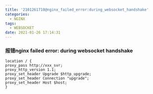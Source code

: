 ```yaml
---
title: '2101261710@nginx_failed_error:during_websocket_handshake'
categories:
  - NGINX
tags:
  - WEBSOCKET
date: 2021-01-26 17:14:31
---
```


### 报错nginx failed error: during websocket handshake

```shell
location / {
proxy_pass http://xxx_svr;
proxy_http_version 1.1;
proxy_set_header Upgrade $http_upgrade;
proxy_set_header Connection "upgrade";
proxy_set_header Host $host;
}
```